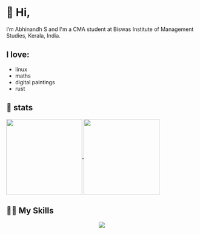 # 👋 Hi, 
I’m Abhinandh S and I'm a CMA student at Biswas Institute of Management Studies, Kerala, India.

## I love:
- linux
- maths
- digital paintings
- rust

## 🌱 stats

<a href="https://github.com/abhinandh-s">
  <img height=200 align="center" src="https://github-readme-stats.vercel.app/api?username=abhinandh-s&show_icons=true&theme=dark&rank_icon=github&hide=issues" />
</a>
<a href="https://github.com/abhinandh-s">
  <img height=200 align="center" src="https://github-readme-stats-ten-gilt.vercel.app/api/top-langs/?username=abhinandh-s&layout=compact&theme=dark" />
</a>


## 💪🏽 My Skills

<!---

<img src="https://github.com/rust-lang/rust-artwork/blob/master/logo/rust-logo-128x128.png" height="50"> <img src="https://search.nixos.org/images/nix-logo.png" height="50">



abhi-xyz/abhi-xyz is a ✨ special ✨ repository because its `README.md` (this file) appears on your GitHub profile.
You can click the Preview link to take a look at your changes.

![](https://github-readme-stats.vercel.app/api?username=abhi-xyz&theme=rose_pine)
--->



<p align="center">
  <a href="https://skillicons.dev">
    <img src="https://skillicons.dev/icons?i=linux,git,neovim,html,css,tailwind,figma,rust,lua,nix&theme=dark&perline=5" />
  </a>
</p>